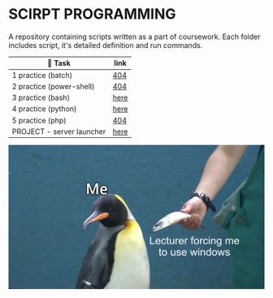 # SCIRPT PROGRAMMING
A repository containing scripts written as a part of coursework.
Each folder includes script, it's detailed definition and run commands.

| 📖 Task                    | link                                     |
|---------------------------|------------------------------------------|
| 1 practice (batch)        | [404](./1%20practice%20-%20BATCH)       |
| 2 practice (power-shell)  | [404](./2%20practice%20-%20POWER-SHELL) |
| 3 practice (bash)         | [here](./3%20practice%20-%20BASH)        |
| 4 practice (python)       | [here](./4%20practice%20-%20PYTHON)      |
| 5 practice (php)          | [404](./5%20practice%20-%20PHP)         |
| PROJECT - server launcher | [here](./project)                               |

![I want to cry](meme-1.webp)
